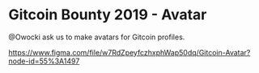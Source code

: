# Gitcoin Bounty 2019 - Avatar

@Owocki ask us to make avatars for Gitcoin profiles.

https://www.figma.com/file/w7RdZpeyfczhxphWap50dq/Gitcoin-Avatar?node-id=55%3A1497

